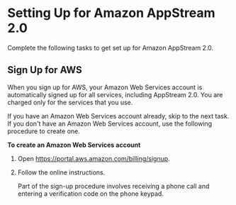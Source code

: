 # Setting Up for Amazon AppStream 2\.0<a name="setting-up"></a>

Complete the following tasks to get set up for Amazon AppStream 2\.0\.

## Sign Up for AWS<a name="setting-up-sign-up-for-aws"></a>

When you sign up for AWS, your Amazon Web Services account is automatically signed up for all services, including AppStream 2\.0\. You are charged only for the services that you use\.

If you have an Amazon Web Services account already, skip to the next task\. If you don't have an Amazon Web Services account, use the following procedure to create one\.

**To create an Amazon Web Services account**

1. Open [https://portal\.aws\.amazon\.com/billing/signup](https://portal.aws.amazon.com/billing/signup)\.

1. Follow the online instructions\.

   Part of the sign\-up procedure involves receiving a phone call and entering a verification code on the phone keypad\.